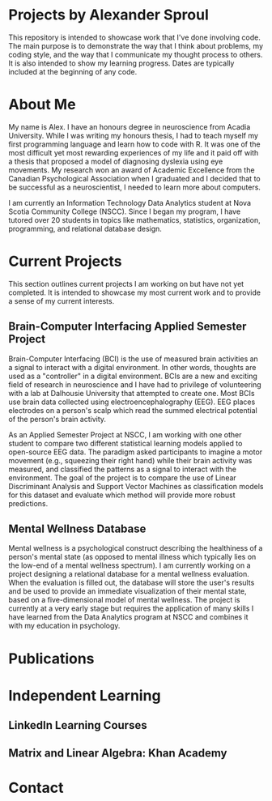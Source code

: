 # Projects by Alexander Sproul
This repository is intended to showcase work that I've done involving code. The main purpose is to demonstrate the way that I think about problems, my coding style, and the way that I communicate my thought process to others. It is also intended to show my learning progress. Dates are typically included at the beginning of any code.

# About Me
My name is Alex. I have an honours degree in neuroscience from Acadia University. While I was writing my honours thesis, I had to teach myself my first programming language and learn how to code with R. It was one of the most difficult yet most rewarding experiences of my life and it paid off with a thesis that proposed a model of diagnosing dyslexia using eye movements. My research won an award of Academic Excellence from the Canadian Psychological Association when I graduated and I decided that to be successful as a neuroscientist, I needed to learn more about computers.

I am currently an Information Technology Data Analytics student at Nova Scotia Community College (NSCC). Since I began my program, I have tutored over 20 students in topics like mathematics, statistics, organization, programming, and relational database design. 

# Current Projects
This section outlines current projects I am working on but have not yet completed. It is intended to showcase my most current work and to provide a sense of my current interests.

## Brain-Computer Interfacing Applied Semester Project
Brain-Computer Interfacing (BCI) is the use of measured brain activities an a signal to interact with a digital environment. In other words, thoughts are used as a "controller" in a digital environment. BCIs are a new and exciting field of research in neuroscience and I have had to privilege of volunteering with a lab at Dalhousie University that attempted to create one. Most BCIs use brain data collected using electroencephalography (EEG). EEG places electrodes on a person's scalp which read the summed electrical potential of the person's brain activity. 

As an Applied Semester Project at NSCC, I am working with one other student to compare two different statistical learning models applied to open-source EEG data. The paradigm asked participants to imagine a motor movement (e.g., squeezing their right hand) while their brain activity was measured, and classified the patterns as a signal to interact with the environment. The goal of the project is to  compare the use of Linear Discriminant Analysis and Support Vector Machines as classification models for this dataset and evaluate which method will provide more robust predictions. 

## Mental Wellness Database
Mental wellness is a psychological construct describing the healthiness of a person's mental state (as opposed to mental illness which typically lies on the low-end of a mental wellness spectrum). I am currently working on a project designing a relational database for a mental wellness evaluation. When the evaluation is filled out, the database will store the user's results and be used to provide an immediate visualization of their mental state, based on a five-dimensional model of mental wellness. The project is currently at a very early stage but requires the application of many skills I have learned from the Data Analytics program at NSCC and combines it with my education in psychology.

# Publications 
##   
##
##
##

# Independent Learning
## LinkedIn Learning Courses

## Matrix and Linear Algebra: Khan Academy

# Contact

